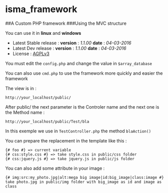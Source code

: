 # isma_framework
##A Custom PHP framework
###Using the MVC structure

You can use it in **linux** and **windows**

- Latest Stable release : **version** : *1.1.00* **date** : *04-03-2016*
- Latest Dev release : **version** : *1.1.00* **date** : *04-03-2016*
- License : [AGPLv3](http://www.gnu.org/licenses/agpl-3.0.fr.html)

You must edit the `config.php` and change the value in `$array_database`  

You can also use `cmd.php` to use the framework more quickly and easier the framework

The view is in :  

```
http://your_localhost/public/
```
  
After public/ the next parameter is the Controler name and the next one is the Method name :  
```
http://your_localhost/public/Test/bla
```
  
In this exemple we use in `TestController.php` the method `blaAction()`
  
You can prepare the replacement in the template like this :  
```
{# foo #} => current variable
{# css:style.css #} => take style.css in public/css folder
{# css:jquery.js #} => take jquery.js in public/js folder
```

You can also add some attribute in your image :  
```
{# img:src:my_photo.jpg|alt:mega big image|id:big_image|class:image #}
take photo.jpg in public/img folder with big_image as id and image as class
```